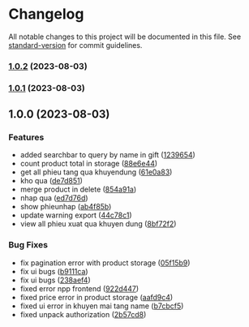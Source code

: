 # Changelog

All notable changes to this project will be documented in this file. See [standard-version](https://github.com/conventional-changelog/standard-version) for commit guidelines.

### [1.0.2](https://github.com/zit-software/anhphat-frontend/compare/v1.0.1...v1.0.2) (2023-08-03)

### [1.0.1](https://github.com/zit-software/anhphat-frontend/compare/v1.0.0...v1.0.1) (2023-08-03)

## 1.0.0 (2023-08-03)

### Features

-   added searchbar to query by name in gift ([1239654](https://github.com/zit-software/anhphat-frontend/commit/123965487394e2bfa548fe32acfa2af3d7774503))
-   count product total in storage ([88e6e44](https://github.com/zit-software/anhphat-frontend/commit/88e6e441d1992eade03072df234be5d9c88919c3))
-   get all phieu tang qua khuyendung ([61e0a83](https://github.com/zit-software/anhphat-frontend/commit/61e0a834b3459a6ea216e20825655eb0dda7e9e4))
-   kho qua ([de7d851](https://github.com/zit-software/anhphat-frontend/commit/de7d851efd8fd376e2885959b4c43ecc254eb28a))
-   merge product in delete ([854a91a](https://github.com/zit-software/anhphat-frontend/commit/854a91ad737e3104e9981b082d9bb89bf3928740))
-   nhap qua ([ed7d76d](https://github.com/zit-software/anhphat-frontend/commit/ed7d76dc6387b9211a160d82942448f650fa6565))
-   show phieunhap ([ab4f85b](https://github.com/zit-software/anhphat-frontend/commit/ab4f85bad028b72f43b0a14fa73e02459624c48e))
-   update warning export ([44c78c1](https://github.com/zit-software/anhphat-frontend/commit/44c78c1c4eb21388778fa6f2a7045802cd1bfb6e))
-   view all phieu xuat qua khuyen dung ([8bf72f2](https://github.com/zit-software/anhphat-frontend/commit/8bf72f2a85209ad9a5a2d177ed6074da555c5bf1))

### Bug Fixes

-   fix pagination error with product storage ([05f15b9](https://github.com/zit-software/anhphat-frontend/commit/05f15b9cd286e011a05ca8d3085881cb37d4c940))
-   fix ui bugs ([b9111ca](https://github.com/zit-software/anhphat-frontend/commit/b9111ca7d5670af44a72bfe06750f6f059f09b05))
-   fix ui bugs ([238aef4](https://github.com/zit-software/anhphat-frontend/commit/238aef4948a088c10cb55ab05b1c6f6335531f92))
-   fixed error npp frontend ([922d447](https://github.com/zit-software/anhphat-frontend/commit/922d447175363e487afa1ae92bbd720d221ae3a0))
-   fixed price error in product storage ([aafd9c4](https://github.com/zit-software/anhphat-frontend/commit/aafd9c420529915cf0259c09b50eb0bb894fe16d))
-   fixed ui error in khuyen mai tang name ([b7cbcf5](https://github.com/zit-software/anhphat-frontend/commit/b7cbcf55cf8ab1173f36b3a46bfcee354bf378fc))
-   fixed unpack authorization ([2b57cd8](https://github.com/zit-software/anhphat-frontend/commit/2b57cd893b496ba87678764a9095bfd92fd3fb61))
